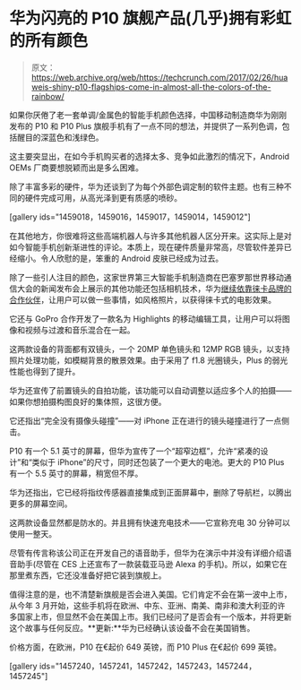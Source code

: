 # 华为闪亮的 P10 旗舰产品(几乎)拥有彩虹的所有颜色 

> 原文：<https://web.archive.org/web/https://techcrunch.com/2017/02/26/huaweis-shiny-p10-flagships-come-in-almost-all-the-colors-of-the-rainbow/>

如果你厌倦了老一套单调/金属色的智能手机颜色选择，中国移动制造商华为刚刚发布的 P10 和 P10 Plus 旗舰手机有了一点不同的想法，并提供了一系列色调，包括醒目的深蓝色和浅绿色。

这主要突显出，在如今手机购买者的选择太多、竞争如此激烈的情况下，Android OEMs 厂商要想脱颖而出是多么困难。

除了丰富多彩的硬件，华为还谈到了为每个外部色调定制的软件主题。也有三种不同的硬件完成可用，从高光泽到更有质感的喷砂。

[gallery ids="1459018，1459016，1459017，1459014，1459012"]

在其他地方，你很难将这些高端机器人与许多其他机器人区分开来。这实际上是对如今智能手机创新渐进性的评论。本质上，现在硬件质量非常高，尽管软件差异已经缩小。令人欣慰的是，笨重的 Android 皮肤已经成为过去。

除了一些引人注目的颜色，这家世界第三大智能手机制造商在巴塞罗那世界移动通信大会的新闻发布会上展示的其他功能还包括相机技术，华为[继续依靠徕卡品牌的合作伙伴](https://web.archive.org/web/20221025222853/https://beta.techcrunch.com/2016/04/06/huawei-outs-dual-lens-flagship-smartphones-co-branded-with-leica/)，让用户可以做一些事情，如风格照片，以获得徕卡式的电影效果。

它还与 GoPro 合作开发了一款名为 Highlights 的移动编辑工具，让用户可以将图像和视频与过渡和音乐混合在一起。

这两款设备的背面都有双镜头，一个 20MP 单色镜头和 12MP RGB 镜头，以支持照片处理功能，如模糊背景的散景效果。由于采用了 f1.8 光圈镜头，Plus 的弱光性能也得到了提升。

华为还宣传了前置镜头的自拍功能，该功能可以自动调整以适应多个人的拍摄——如果你想拍摄构图良好的集体照，这很方便。

它还指出“完全没有摄像头碰撞”——对 iPhone 正在进行的镜头碰撞进行了一点侧击。

P10 有一个 5.1 英寸的屏幕，但华为宣传了一个“超窄边框”，允许“紧凑的设计”和“类似于 iPhone”的尺寸，同时还包装了一个更大的电池。更大的 P10 Plus 有一个 5.5 英寸的屏幕，稍宽但不厚。

华为还指出，它已经将指纹传感器直接集成到正面屏幕中，删除了导航栏，以腾出更多的屏幕空间。

这两款设备显然都是防水的。并且拥有快速充电技术——它宣称充电 30 分钟可以使用一整天。

尽管有传言称该公司正在开发自己的语音助手，但华为在演示中并没有详细介绍语音助手(尽管在 CES 上还宣布了一款装载亚马逊 Alexa 的手机)。所以，如果它在那里煮东西，它还没准备好把它装到旗舰上。

值得注意的是，也不清楚新旗舰是否会进入美国。它们肯定不会在第一波中上市，从今年 3 月开始，这些手机将在欧洲、中东、亚洲、南美、南非和澳大利亚的许多国家上市，但显然不会在美国上市。我们已经问了是否会有一个版本，并将更新这个故事与任何反应。**更新:**华为已经确认该设备不会在美国销售。

价格方面，在欧洲，P10 在€起价 649 英镑，而 P10 Plus 在€起价 699 英镑。

[gallery ids="1457240，1457241，1457242，1457243，1457244，1457245"]
